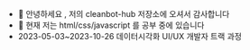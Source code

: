 - 👋 안녕하세요 , 저의 cleanbot-hub 저장소에 오셔서 감사합니다
- 🌱 현재 저는 html/css/javascript 를 공부 중에 있습니다
- 2023-05-03~2023-10-26 데이터시각화 UI/UX 개발자 트랙 과정 

<!---
cleanbot-hub/cleanbot-hub is a ✨ special ✨ repository because its `README.md` (this file) appears on your GitHub profile.
You can click the Preview link to take a look at your changes.
--->
